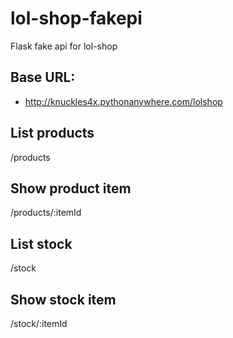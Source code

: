 # lol-shop-fakepi
Flask fake api for lol-shop

## Base URL:

- http://knuckles4x.pythonanywhere.com/lolshop

## List products
/products

## Show product item

/products/:itemId

## List stock
/stock

## Show stock item

/stock/:itemId
